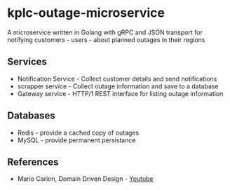 # kplc-outage-microservice

A microservice written in Golang with gRPC and JSON transport for notifying customers - users - about planned outages in their regions

## Services
 - Notification Service - Collect customer details and send notifications
 - scrapper service  - Collect outage information and save to a database
 - Gateway service   - HTTP/1 REST interface for listing outage information

## Databases
- Redis - provide a cached copy of outages 
- MySQL - provide permanent persistance

## References
 - Mario Carion, Domain Driven Design - [Youtube](https://www.youtube.com/watch?v=LUvid5TJ81Y)